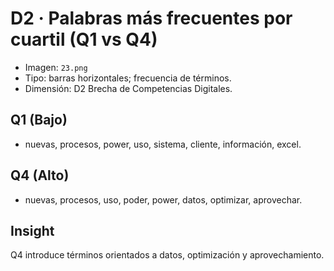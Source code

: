 # D2 · Palabras más frecuentes por cuartil (Q1 vs Q4)

- Imagen: `23.png`
- Tipo: barras horizontales; frecuencia de términos.
- Dimensión: D2 Brecha de Competencias Digitales.

## Q1 (Bajo)
- nuevas, procesos, power, uso, sistema, cliente, información, excel.

## Q4 (Alto)
- nuevas, procesos, uso, poder, power, datos, optimizar, aprovechar.

## Insight
Q4 introduce términos orientados a datos, optimización y aprovechamiento.

